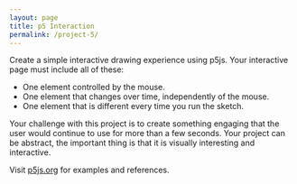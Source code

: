```yaml
---
layout: page
title: p5 Interaction
permalink: /project-5/
---
```


Create a simple interactive drawing experience using p5js. Your interactive page must include all of these:

+ One element controlled by the mouse.
+ One element that changes over time, independently of the mouse.
+ One element that is different every time you run the sketch.

Your challenge with this project is to create something engaging that the user would continue to use for more than a few seconds. Your project can be abstract, the important thing is that it is visually interesting and interactive.

Visit [p5js.org](http://p5js.org/) for examples and references. 
